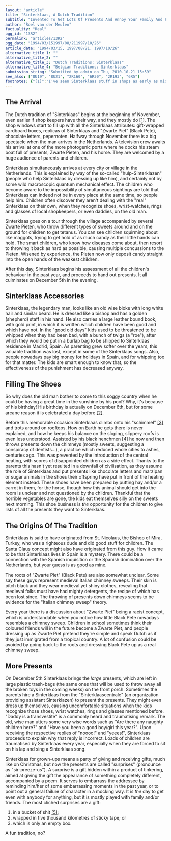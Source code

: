 ```yaml
---
layout: "article"
title: "Sinterklaas, A Dutch Tradition"
subtitle: "Invented To Get Lots Of Presents And Annoy Your Family And Friends"
author: "Roel van der Meulen"
factuality: "Real"
pgg_id: "13R2"
permalink: "articles/13R2"
pgg_date: "1994/03/151997/08/211997/10/26"
article_date: "1994/03/15, 1997/08/21, 1997/10/26"
alternative_title_1: ""
alternative_title_2: ""
alternative_title_3: "Dutch Traditions: Sinterklaas"
alternative_title_4: "Belgian Traditions: Sinterklaas"
submission_string: "Submitted by admin on Thu, 2010-10-21 15:59"
see_also: ["8U19", "8U21", "2R160", "6R30", "2R193", "6R5"]
footnotes: {"[1]":"I've seen Sinterklaas stuff in shops as early as mid October.","[2]":"Maybe the fact that Sinterklaas is supposed to be several centuries old has led people to believe it is highly probable for him to die any minute, so to be sure that they receive the presents anyway, they celebrate his birthday a day in advance. Seeing what tricks he gets up to during his stay, this really isn't such a strange thought!","[3]":"Schimmel, n. 1. Grey horse. 2. Mould.","[4]":"Women too; children often notice the suspicious bumps on the chest, and are not fooled by the low voices they use.","[5]":"Unfortunately not many people dare to use real dung, but mock it by mixing some kind of cake (\"ontbijtkoek\") with water."}
---
```

<div>
<h2>The Arrival</h2>
<p>The Dutch tradition of "Sinterklaas" begins at the beginning of November, even earlier if shop keepers have their way, and they mostly do <a href="#footnotes.1" class="footnote-link">[1]</a>. The shop windows start to fill up with all the Sinterklaas attributes: gift-wrapped cardboard boxes, replicas of Sinterklaas and "Zwarte Piet" (Black Pete), chocolate letters, pepernoten. Halfway through November there is a big spectacle when the man arrives in the Netherlands. A television crew awaits his arrival at one of the more photogenic ports where he docks his steam boat full of presents, Zwarte Pieten, and his horse. They are welcomed by a huge audience of parents and children.</p>
<p>Sinterklaas simultaneously arrives at every city or village in the Netherlands. This is explained by way of the so-called "hulp-Sinterklazen" (people who help Sinterklaas by dressing up like him), and certainly not by some wild macroscopic quantum mechanical effect. The children who become aware to the impossibility of simultaneous sightings are told that Sinterklaas can indeed not be in every place at the same time, so people help him. Children often discover they aren't dealing with the "real" Sinterklaas on their own, when they recognize shoes, wrist-watches, rings and glasses of local shopkeepers, or even daddies, on the old man.</p>
<p>Sinterklaas goes on a tour through the village accompanied by several Zwarte Pieten, who throw different types of sweets around and on the ground for children to get tetanus. You can see children squirming about like maggots, trying to get hold of as much candy as their little hands can hold. The smart children, who know how diseases come about, then resort to throwing it back as hard as possible, causing multiple concussions to the Pieten. Wisened by experience, the Pieten now only deposit candy straight into the open hands of the weakest children.</p>
<p>After this day, Sinterklaas begins his assessment of all the children's behaviour in the past year, and proceeds to hand out presents. It all culminates on December 5th in the evening.</p>
<h2>Sinterklaas Accessories</h2>
<p>Sinterklaas, the legendary man, looks like an old wise bloke with long white hair and similar beard. He is dressed like a bishop and has a golden (shepherd) staff in his hand. He also carries a large leather bound book, with gold print, in which it is written which children have been good and which have not. In the "good old days" kids used to be threatened to be whipped when they had been bad, with a bunch of twigs (a "roe"), after which they would be put in a burlap bag to be shipped to Sinterklaas' residence in Madrid, Spain. As parenting grew softer over the years, this valuable tradition was lost, except in some of the Sinterklaas songs. Also, people nowadays pay big money for holidays in Spain, and for whipping too for that matter. The kids are smart enough to know that, so the effectiveness of the punishment has decreased anyway.</p>
<h2>Filling The Shoes</h2>
<p>So why does the old man bother to come to this soggy country when he could be having a great time in the sunshine by his pool? Why, it's because of his birthday! His birthday is actually on December 6th, but for some arcane reason it is celebrated a day before <a href="#footnotes.2" class="footnote-link">[2]</a>.</p>
<p>Before this memorable occasion Sinterklaas climbs onto his "schimmel" <a href="#footnotes.3" class="footnote-link">[3]</a> and trots around on rooftops. How on Earth he gets there is never explained, and how he keeps his balance on the sloping, slippery roofs is even less understood. Assisted by his black henchmen <a href="#footnotes.4" class="footnote-link">[4]</a> he now and then throws presents down the chimneys (mostly sweets, suggesting a conspiracy of dentists...), a practice which reduced whole cities to ashes, centuries ago. This was prevented by the introduction of the central heating, with scores of disappointed children as a side effect. Thanks to the parents this hasn't yet resulted in a downfall of civilisation, as they assume the role of Sinterklaas and put presents like chocolate letters and marzipan or sugar animals in the shoes their offspring have put in front of the heating element instead. These shoes have been prepared by putting hay and/or a carrot in them, for the horse, though how this animal should get into the room is unclear and not questioned by the children. Thankful that the horrible vegetables are gone, the kids eat themselves silly on the sweets next morning. This shoe business is <em>the</em> opportunity for the children to give lists of all the presents they want to Sinterklaas.</p>
<h2>The Origins Of The Tradition</h2>
<p>Sinterklaas is said to have originated from St. Nicolaus, the Bishop of Mira, Turkey, who was a righteous dude and did good stuff for children. The Santa Claus concept might also have originated from this guy. How it came to be that Sinterklaas lives in Spain is a mystery. There could be a connection with the Spanish inquisition or the Spanish domination over the Netherlands, but your guess is as good as mine.</p>
<p>The roots of "Zwarte Piet" (Black Pete) are also somewhat unclear. Some say these guys represent medieval Italian chimney sweeps. Their skin is pitch black and they wear medieval yet shiny clothes, revealing that medieval folks must have had mighty detergents, the recipe of which has been lost since. The throwing of presents down chimneys seems to be evidence for the "Italian chimney sweep" theory.</p>
<p>Every year there is a discussion about "Zwarte Piet" being a racist concept, which is understandable when you notice how little Black Pete nowadays resembles a chimney sweep. Children in school sometimes think their coloured friends will in the future become a Zwarte Piet, and people dressing up as Zwarte Piet pretend they're simple and speak Dutch as if they just immigrated from a tropical country. A lot of confusion could be avoided by going back to the roots and dressing Black Pete up as a real chimney sweep.</p>
<h2>More Presents</h2>
<p>On December 5th Sinterklaas brings the <em>large</em> presents, which are left in large plastic trash-bags (the same ones that will be used to throw away all the broken toys in the coming weeks) on the front porch. Sometimes the parents hire a Sinterklaas from the "Sinterklaascentrale" (an organization providing assistant Sinterklazen) to present the presents. They might even dress up themselves, causing uncomfortable situations when the kids recognize those shoes, wrist watches, rings and glasses mentioned before. "Daddy is a transvestite" is a commonly heard and traumatising remark. The old, wise man utters some very wise words such as "Are there any naughty children here?" and "Have you been a good boy/girl this year?". Upon receiving the respective replies of "noooo!" and "yeees!", Sinterklaas proceeds to explain why that reply is incorrect. Loads of children are traumatised by Sinterklaas every year, especially when they are forced to sit on his lap and sing a Sinterklaas song.</p>
<p>Sinterklaas for grown-ups means a party of giving and receiving gifts, much like on Christmas, but now the presents are called "surprises" (pronounce as "sir-preeze-us"). A surprise is a gift hidden within a product of tinkering, aimed at giving the gift the appearance of something completely different, accompanied by a poem. It serves to embarrass the addressee by reminding him/her of some embarrassing moments in the past year, or to point out a general failure of character in a mocking way. It is <em>the</em> day to get even with anybody for anything, but it is mostly played with family and/or friends. The most cliched surprises are a gift:</p>
<ol>
<li value="1">in a bucket of shit <a href="#footnotes.5" class="footnote-link">[5]</a>;</li>
<li value="2">wrapped in five thousand kilometres of sticky tape; or</li>
<li value="3">which is only an empty box.</li>
</ol>
<p>A fun tradition, no?</p>
</div>
